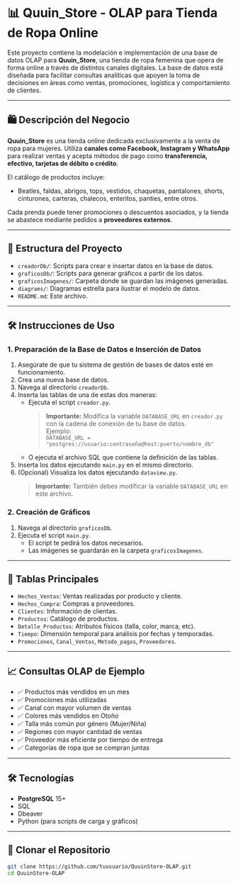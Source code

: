 # 📊 Quuin_Store - OLAP para Tienda de Ropa Online

Este proyecto contiene la modelación e implementación de una base de datos OLAP para **Quuin_Store**, una tienda de ropa femenina que opera de forma online a través de distintos canales digitales. La base de datos está diseñada para facilitar consultas analíticas que apoyen la toma de decisiones en áreas como ventas, promociones, logística y comportamiento de clientes.

---

## 🛍️ Descripción del Negocio

**Quuin_Store** es una tienda online dedicada exclusivamente a la venta de ropa para mujeres. Utiliza **canales como Facebook, Instagram y WhatsApp** para realizar ventas y acepta métodos de pago como **transferencia, efectivo, tarjetas de débito o crédito**.

El catálogo de productos incluye:
- Beatles, faldas, abrigos, tops, vestidos, chaquetas, pantalones, shorts, cinturones, carteras, chalecos, enteritos, panties, entre otros.

Cada prenda puede tener promociones o descuentos asociados, y la tienda se abastece mediante pedidos a **proveedores externos**.

---

## 🧱 Estructura del Proyecto

- `creadorDb/`: Scripts para crear e insertar datos en la base de datos.
- `graficosDb/`: Scripts para generar gráficos a partir de los datos.
- `graficosImagenes/`: Carpeta donde se guardan las imágenes generadas.
- `diagrams/`: Diagramas estrella para ilustrar el modelo de datos.
- `README.md`: Este archivo.

---

## 🛠️ Instrucciones de Uso

### 1. Preparación de la Base de Datos e Inserción de Datos

1. Asegúrate de que tu sistema de gestión de bases de datos esté en funcionamiento.
2. Crea una nueva base de datos.
3. Navega al directorio `creadorDb`.
4. Inserta las tablas de una de estas dos maneras:
   - Ejecuta el script `creador.py`.  
     > **Importante:** Modifica la variable `DATABASE_URL` en `creador.py` con la cadena de conexión de tu base de datos.  
     > Ejemplo:  
     > `DATABASE_URL = "postgres://usuario:contraseña@host:puerto/nombre_db"`
   - O ejecuta el archivo SQL que contiene la definición de las tablas.
5. Inserta los datos ejecutando `main.py` en el mismo directorio.
6. (Opcional) Visualiza los datos ejecutando `dataview.py`.  
   > **Importante:** También debes modificar la variable `DATABASE_URL` en este archivo.

### 2. Creación de Gráficos

1. Navega al directorio `graficosDb`.
2. Ejecuta el script `main.py`.
   - El script te pedirá los datos necesarios.
   - Las imágenes se guardarán en la carpeta `graficosImagenes`.

---

## 🧩 Tablas Principales

- `Hechos_Ventas`: Ventas realizadas por producto y cliente.
- `Hechos_Compra`: Compras a proveedores.
- `Clientes`: Información de clientas.
- `Productos`: Catálogo de productos.
- `Detalle_Productos`: Atributos físicos (talla, color, marca, etc).
- `Tiempo`: Dimensión temporal para análisis por fechas y temporadas.
- `Promociones`, `Canal_Ventas`, `Metodo_pagos`, `Proveedores`.

---

## 📈 Consultas OLAP de Ejemplo

- ✅ Productos más vendidos en un mes  
- ✅ Promociones más utilizadas  
- ✅ Canal con mayor volumen de ventas  
- ✅ Colores más vendidos en Otoño  
- ✅ Talla más común por género (Mujer/Niña)  
- ✅ Regiones con mayor cantidad de ventas  
- ✅ Proveedor más eficiente por tiempo de entrega  
- ✅ Categorías de ropa que se compran juntas  

---

## 🛠️ Tecnologías

- **PostgreSQL** 15+
- SQL
- Dbeaver
- Python (para scripts de carga y gráficos)

---

## 🚀 Clonar el Repositorio

```bash
git clone https://github.com/tuusuario/QuuinStore-OLAP.git
cd QuuinStore-OLAP
```
